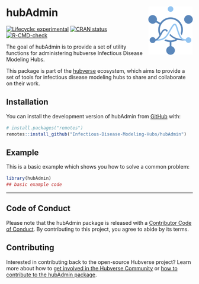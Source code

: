 
<!-- README.md is generated from README.Rmd. Please edit that file -->

# hubAdmin <a href="https://Infectious-Disease-Modeling-Hubs.github.io/hubAdmin/"><img src="man/figures/logo.png" align="right" height="131" alt="hubAdmin website" /></a>

<!-- badges: start -->

[![Lifecycle:
experimental](https://img.shields.io/badge/lifecycle-experimental-orange.svg)](https://lifecycle.r-lib.org/articles/stages.html#experimental)
[![CRAN
status](https://www.r-pkg.org/badges/version/hubAdmin)](https://CRAN.R-project.org/package=hubAdmin)
[![R-CMD-check](https://github.com/Infectious-Disease-Modeling-Hubs/hubAdmin/actions/workflows/R-CMD-check.yaml/badge.svg)](https://github.com/Infectious-Disease-Modeling-Hubs/hubAdmin/actions/workflows/R-CMD-check.yaml)
<!-- badges: end -->

The goal of hubAdmin is to provide a set of utility functions for
administering hubverse Infectious Disease Modeling Hubs.

This package is part of the [hubverse](https://hubverse.org) ecosystem,
which aims to provide a set of tools for infectious disease modeling
hubs to share and collaborate on their work.

## Installation

You can install the development version of hubAdmin from
[GitHub](https://github.com/) with:

``` r
# install.packages("remotes")
remotes::install_github("Infectious-Disease-Modeling-Hubs/hubAdmin")
```

## Example

This is a basic example which shows you how to solve a common problem:

``` r
library(hubAdmin)
## basic example code
```

------------------------------------------------------------------------

## Code of Conduct

Please note that the hubAdmin package is released with a [Contributor
Code of Conduct](.github/CODE_OF_CONDUCT.md). By contributing to this
project, you agree to abide by its terms.

## Contributing

Interested in contributing back to the open-source Hubverse project?
Learn more about how to [get involved in the Hubverse
Community](https://hubdocs.readthedocs.io/en/latest/overview/contribute.html)
or [how to contribute to the hubAdmin package](.github/CONTRIBUTING.md).
